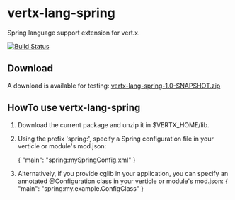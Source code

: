 # vertx-lang-spring

Spring language support extension for vert.x.

[![Build Status](https://travis-ci.org/vert-x/vertx-junit-annotations.png?branch=master)](https://travis-ci.org/swilliams-vmw/vertx-lang-spring)

## Download 

A download is available for testing: [vertx-lang-spring-1.0-SNAPSHOT.zip](https://github.com/swilliams-vmw/vertx-lang-spring/downloads "vertx-lang-spring-1.0-SNAPSHOT.zip — vert.x language support module for Spring applications")

## HowTo use vertx-lang-spring

1. Download the current package and unzip it in $VERTX_HOME/lib.

2. Using the prefix 'spring:', specify a Spring configuration file in your verticle or module's mod.json:

    {
      "main": "spring:mySpringConfig.xml"
    }

3. Alternatively, if you provide cglib in your application, you can specify an annotated @Configuration class in your verticle or module's mod.json:
    {
      "main": "spring:my.example.ConfigClass"
    }


